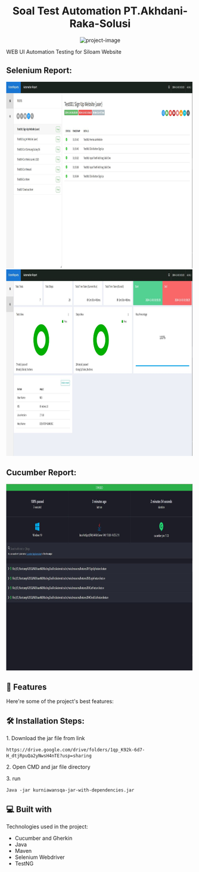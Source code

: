 <h1 align="center" id="title">Soal Test Automation PT.Akhdani-Raka-Solusi</h1>

<p align="center"><img src="https://socialify.git.ci/kurniawanajisaputro/Soal_Tes_Automation_PT.Akhdani-Reka-Solusi/image?font=Inter&language=1&name=1&owner=1&pattern=Circuit%20Board&stargazers=1&theme=Dark" alt="project-image"></p>

<p id="description">WEB UI Automation Testing for Siloam Website</p>

<h2>Selenium Report:</h2>

<img src="Report1.JPG" alt="project-screenshot" width="500" height="500/">
<img src="Report2.JPG" alt="project-screenshot" width="500" height="500/">

<h2>Cucumber Report:</h2>

<img src="Report3.JPG" alt="project-screenshot" width="500" height="500/">

<h2>🧐 Features</h2>

Here're some of the project's best features:

<h2>🛠️ Installation Steps:</h2>

<p>1. Download the jar file from link</p>

```
https://drive.google.com/drive/folders/1qp_K92k-6d7-H_dtjRpuQa2yNwsH4nTE?usp=sharing
```

<p>2. Open CMD and jar file directory</p>

<p>3. run</p>

```
Java -jar kurniawansqa-jar-with-dependencies.jar
```

  
<h2>💻 Built with</h2>

Technologies used in the project:

*   Cucumber and Gherkin
*   Java
*   Maven
*   Selenium Webdriver
*   TestNG
